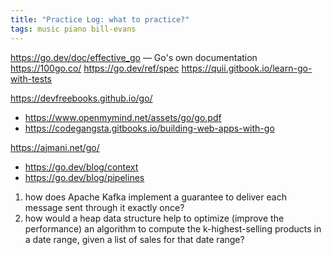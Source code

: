 ```yaml
---
title: "Practice Log: what to practice?"
tags: music piano bill-evans
---
```


https://go.dev/doc/effective_go — Go's own documentation
https://100go.co/
https://go.dev/ref/spec
https://quii.gitbook.io/learn-go-with-tests

https://devfreebooks.github.io/go/

- https://www.openmymind.net/assets/go/go.pdf
- https://codegangsta.gitbooks.io/building-web-apps-with-go

https://ajmani.net/go/

- https://go.dev/blog/context
- https://go.dev/blog/pipelines


1. how does Apache Kafka implement a guarantee to deliver each message sent through it exactly once?
2. how would a heap data structure help to optimize (improve the performance) an algorithm to compute the k-highest-selling products in a date range, given a list of sales for that date range?
